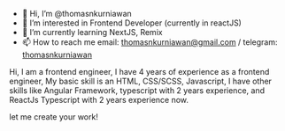 - 👋 Hi, I’m @thomasnkurniawan
- 👀 I’m interested in Frontend Developer (currently in reactJS)
- 🌱 I’m currently learning NextJS, Remix
- 📫 How to reach me email: thomasnkurniawan@gmail.com / telegram: [thomasnkurniawan](https://t.me/tnugskurns)

Hi, I am a frontend engineer, I have 4 years of experience as a frontend engineer, 
My basic skill is an HTML, CSS/SCSS, Javascript, 
I have other skills like Angular Framework, typescript with 2 years experience, and ReactJs Typescript with 2 years experience now. 

let me create your work!

<!---
thomasnkurniawan/thomasnkurniawan is a ✨ special ✨ repository because its `README.md` (this file) appears on your GitHub profile.
You can click the Preview link to take a look at your changes.
--->
